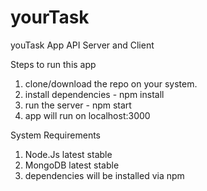 # yourTask
youTask App API Server and Client

Steps to run this app
1. clone/download the repo on your system.
2. install dependencies - npm install
3. run the server       - npm start
4. app will run on localhost:3000

System Requirements
1. Node.Js latest stable
2. MongoDB latest stable
3. dependencies will be installed via npm
